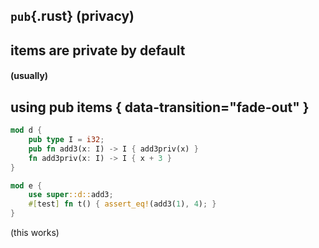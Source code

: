 ## `pub`{.rust} (privacy)

## items are private by default

#### (usually)

## using pub items  { data-transition="fade-out" }

```rust
mod d {
    pub type I = i32;
	pub fn add3(x: I) -> I { add3priv(x) }
	fn add3priv(x: I) -> I { x + 3 }
}
```
<!-- -->
```rust
mod e {
	use super::d::add3;
	#[test] fn t() { assert_eq!(add3(1), 4); }
}
```

(this works)
